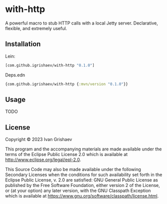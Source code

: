 # with-http

A powerful macro to stub HTTP calls with a local Jetty server. Declarative,
flexible, and extremely useful.

## Installation

Lein:

```clojure
[com.github.igrishaev/with-http "0.1.0"]
```

Deps.edn

```clojure
{com.github.igrishaev/with-http {:mvn/version "0.1.0"}}
```

## Usage

TODO

## License

Copyright © 2023 Ivan Grishaev

This program and the accompanying materials are made available under the
terms of the Eclipse Public License 2.0 which is available at
http://www.eclipse.org/legal/epl-2.0.

This Source Code may also be made available under the following Secondary
Licenses when the conditions for such availability set forth in the Eclipse
Public License, v. 2.0 are satisfied: GNU General Public License as published by
the Free Software Foundation, either version 2 of the License, or (at your
option) any later version, with the GNU Classpath Exception which is available
at https://www.gnu.org/software/classpath/license.html.

